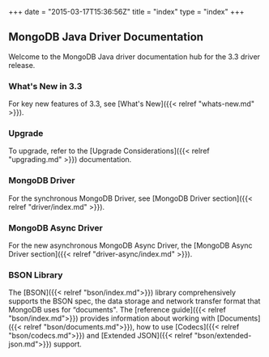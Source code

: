 +++
date = "2015-03-17T15:36:56Z"
title = "index"
type = "index"
+++

## MongoDB Java Driver Documentation

Welcome to the MongoDB Java driver documentation hub for the 3.3 driver release.


### What's New in 3.3

For key new features of 3.3, see [What's New]({{< relref "whats-new.md" >}}).

### Upgrade

To upgrade, refer to the [Upgrade Considerations]({{< relref "upgrading.md" >}}) documentation.

### MongoDB Driver

For the synchronous MongoDB Driver, see [MongoDB Driver section]({{< relref "driver/index.md" >}}).

### MongoDB Async Driver

For the new asynchronous MongoDB Async Driver, the [MongoDB Async Driver section]({{< relref "driver-async/index.md" >}}).

### BSON Library

The [BSON]({{< relref "bson/index.md">}}) library comprehensively supports the BSON spec, the data storage and network transfer format that MongoDB uses for
“documents".  The [reference guide]({{< relref "bson/index.md">}}) provides information about working with [Documents]({{< relref "bson/documents.md">}}),
how to use [Codecs]({{< relref "bson/codecs.md">}}) and [Extended JSON]({{< relref "bson/extended-json.md">}}) support.
